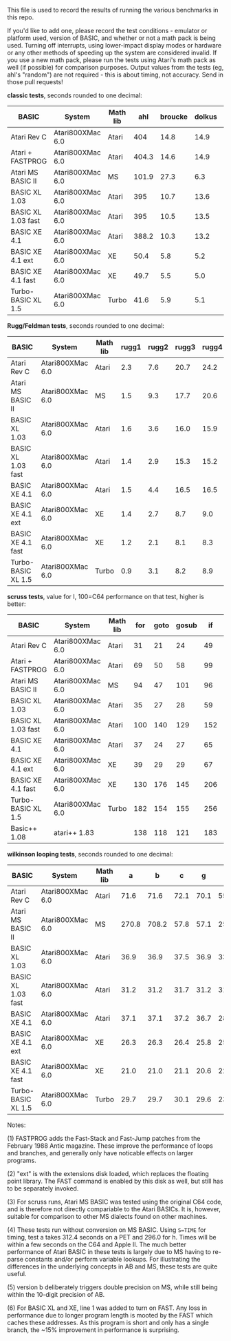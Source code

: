 This file is used to record the results of running the various benchmarks in this repo.

If you'd like to add one, please record the test conditions - emulator or platform used, version of BASIC, and whether or not a math pack is being used. Turning off interrupts, using lower-impact display modes or hardware or any other methods of speeding up the system are considered invalid. If you use a new math pack, please run the tests using Atari's math pack as well (if possible) for comparison purposes. Output values from the tests (eg, ahl's "random") are not required - this is about timing, not accuracy. Send in those pull requests!

**classic tests**, seconds rounded to one decimal:

| BASIC              | System               | Math lib | ahl   | broucke | dolkus | sieve |
|--------------------|----------------------|----------|-------|---------|--------|-------|
| Atari Rev C        | Atari800XMac 6.0     | Atari    | 404   | 14.8    | 14.9   | 314.6 |
| Atari + FASTPROG   | Atari800XMac 6.0     | Atari    | 404.3 | 14.6    | 14.9   | 306.8 | (1)
| Atari MS BASIC II  | Atari800XMac 6.0     | MS       | 101.9 | 27.3    | 6.3    | n.a   |
| BASIC XL 1.03      | Atari800XMac 6.0     | Atari    | 395   | 10.7    | 13.6   | 167.6 |
| BASIC XL 1.03 fast | Atari800XMac 6.0     | Atari    | 395   | 10.5    | 13.5   | 148.1 |
| BASIC XE 4.1       | Atari800XMac 6.0     | Atari    | 388.2 | 10.3    | 13.2   | 227.8 |
| BASIC XE 4.1 ext   | Atari800XMac 6.0     | XE       | 50.4  | 5.8     | 5.2    | 138.9 | (2)
| BASIC XE 4.1 fast  | Atari800XMac 6.0     | XE       | 49.7  | 5.5     | 5.0    | 120.3 |
| Turbo-BASIC XL 1.5 | Atari800XMac 6.0     | Turbo    | 41.6  | 5.9     | 5.1    | 129.8 |

**Rugg/Feldman tests**, seconds rounded to one decimal:

| BASIC              | System               | Math lib | rugg1 | rugg2 | rugg3 | rugg4 | rugg5 | rugg6 | rugg7 | rugg8 |
|--------------------|----------------------|----------|-------|-------|-------|-------|-------|-------|-------|-------|
| Atari Rev C        | Atari800XMac 6.0     | Atari    | 2.3   | 7.6   | 20.7  | 24.2  | 28.3  | 43.3  | 65.3  | 45.5  |
| Atari MS BASIC II  | Atari800XMac 6.0     | MS       | 1.5   | 9.3   | 17.7  | 20.6  | 21.1  | 35.1  | 55.1  | 8.4   |
| BASIC XL 1.03      | Atari800XMac 6.0     | Atari    | 1.6   | 3.6   | 16.0  | 15.9  | 18.1  | 28.4  | 39.1  | 44.5  |
| BASIC XL 1.03 fast | Atari800XMac 6.0     | Atari    | 1.4   | 2.9   | 15.3  | 15.2  | 15.9  | 23.9  | 34.6  | 44.5  |
| BASIC XE 4.1       | Atari800XMac 6.0     | Atari    | 1.5   | 4.4   | 16.5  | 16.5  | 20.2  | 30.0  | 43.3  | 44.5  |
| BASIC XE 4.1 ext   | Atari800XMac 6.0     | XE       | 1.4   | 2.7   | 8.7   | 9.0   | 11.3  | 21.1  | 30.1  | 6.1   |
| BASIC XE 4.1 fast  | Atari800XMac 6.0     | XE       | 1.2   | 2.1   | 8.1   | 8.3   | 9.2   | 16.7  | 25.6  | 6.1   |
| Turbo-BASIC XL 1.5 | Atari800XMac 6.0     | Turbo    | 0.9   | 3.1   | 8.2   | 8.9   | 10.0  | 15.6  | 26.2  | 6.1   |

**scruss tests**, value for I, 100=C64 performance on that test, higher is better:

| BASIC              | System               | Math lib | for | goto | gosub | if  | fn  | maths | string | array | overall |
|--------------------|----------------------|----------|-----|------|-------|-----|-----|-------|--------|-------|---------|
| Atari Rev C        | Atari800XMac 6.0     | Atari    | 31  | 21   | 24    | 49  | 46  | 33    | 53     | 56    | 35      |
| Atari + FASTPROG   | Atari800XMac 6.0     | Atari    | 69  | 50   | 58    | 99  | 60  | 33    | 70     | 68    | 58      |
| Atari MS BASIC II  | Atari800XMac 6.0     | MS       | 94  | 47   | 101   | 96  | 92  | 142   | 102    | 90    | 88      | (3)
| BASIC XL 1.03      | Atari800XMac 6.0     | Atari    | 35  | 27   | 28    | 59  | 62  | 33    | 74     | 80    | 42      |
| BASIC XL 1.03 fast | Atari800XMac 6.0     | Atari    | 100 | 140  | 129   | 152 | 105 | 33    | 113    | 118   | 91      |
| BASIC XE 4.1       | Atari800XMac 6.0     | Atari    | 37  | 24   | 27    | 65  | 60  | 33    | 60     | 75    | 40      |
| BASIC XE 4.1 ext   | Atari800XMac 6.0     | XE       | 39  | 29   | 29    | 67  | 80  | 123   | 81     | 105   | 53      |
| BASIC XE 4.1 fast  | Atari800XMac 6.0     | XE       | 130 | 176  | 145   | 206 | 167 | 128   | 129    | 177   | 153     |
| Turbo-BASIC XL 1.5 | Atari800XMac 6.0     | Turbo    | 182 | 154  | 155   | 256 | 154 | 137   | 151    | 169   | 164     |
| Basic++ 1.08       | atari++ 1.83         |          | 138 | 118  | 121   | 183 | 106 | 100   | 155    | 131   | 127     |

**wilkinson looping tests**, seconds rounded to one decimal:

| BASIC              | System               | Math lib | a     | b     | c     | g     | h     |
|--------------------|----------------------|----------|-------|-------|-------|-------|-------|
| Atari Rev C        | Atari800XMac 6.0     | Atari    | 71.6  | 71.6  | 72.1  | 70.1  | 55.9  |
| Atari MS BASIC II  | Atari800XMac 6.0     | MS       | 270.8 | 708.2 | 57.8  | 57.1  | 258.9 | (4, 5)
| BASIC XL 1.03      | Atari800XMac 6.0     | Atari    | 36.9  | 36.9  | 37.5  | 36.9  | 33.5  |
| BASIC XL 1.03 fast | Atari800XMac 6.0     | Atari    | 31.2  | 31.2  | 31.7  | 31.2  | 31.4  | (6)
| BASIC XE 4.1       | Atari800XMac 6.0     | Atari    | 37.1  | 37.1  | 37.2  | 36.7  | 28.7  |
| BASIC XE 4.1 ext   | Atari800XMac 6.0     | XE       | 26.3  | 26.3  | 26.4  | 25.8  | 25.2  |
| BASIC XE 4.1 fast  | Atari800XMac 6.0     | XE       | 21.0  | 21.0  | 21.1  | 20.6  | 22.8  |
| Turbo-BASIC XL 1.5 | Atari800XMac 6.0     | Turbo    | 29.7  | 29.7  | 30.1  | 29.6  | 23.3  |

Notes:

(1) FASTPROG adds the Fast-Stack and Fast-Jump patches from the February 1988 Antic magazine. These improve the performance of loops and branches, and generally only have noticable effects on larger programs.

(2) "ext" is with the extensions disk loaded, which replaces the floating point library. The FAST command is enabled by this disk as well, but still has to be separately invoked.

(3) For scruss runs, Atari MS BASIC was tested using the original C64 code, and is therefore not directly compariable to the Atari BASICs. It is, however, suitable for comparison to other MS dialects found on other machines.

(4) These tests run without conversion on MS BASIC. Using `S=TIME` for timing, test a takes 312.4 seconds on a PET and 296.0 for h. Times will be within a few seconds on the C64 and Apple II. The much better performance of Atari BASIC in these tests is largely due to MS having to re-parse constants and/or perform variable lookups. For illustrating the differences in the underlying concepts in AB and MS, these tests are quite useful.

(5) version b deliberately triggers double precision on MS, while still being within the 10-digit precision of AB.

(6) For BASIC XL and XE, line 1 was added to turn on FAST. Any loss in performance due to longer program length is mooted by the FAST which caches these addresses. As this program is short and only has a single branch, the ~15% improvement in performance is surprising.
